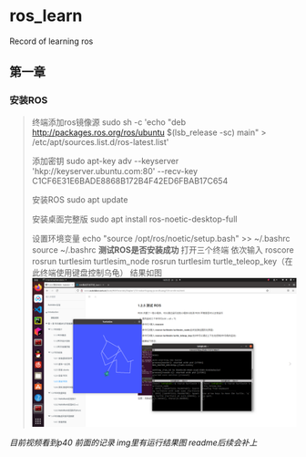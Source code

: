# ros_learn
Record of learning ros

## 第一章
### 安装ROS

> 终端添加ros镜像源
> sudo sh -c 'echo "deb http://packages.ros.org/ros/ubuntu $(lsb_release -sc) main" > /etc/apt/sources.list.d/ros-latest.list'
> 
> 添加密钥
> sudo apt-key adv --keyserver 'hkp://keyserver.ubuntu.com:80' --recv-key C1CF6E31E6BADE8868B172B4F42ED6FBAB17C654
> 
> 安装ROS
> sudo apt update
> 
> 安装桌面完整版
> sudo apt install ros-noetic-desktop-full
> 
> 设置环境变量
> echo "source /opt/ros/noetic/setup.bash" >> ~/.bashrc
> source ~/.bashrc
> **测试ROS是否安装成功**
> 打开三个终端 依次输入
> roscore
> rosrun turtlesim turtlesim_node
> rosrun turtlesim turtle_teleop_key（在此终端使用键盘控制乌龟）
> 结果如图
![text](https://github.com/lokiiiiiiiiii/ros_learn/blob/main/img/%E6%B5%8B%E8%AF%95ros.png)

*目前视频看到p40 前面的记录 img里有运行结果图 readme后续会补上*
